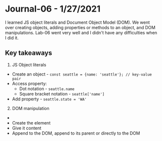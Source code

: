 # Journal-06 - 1/27/2021

I learned JS object literals and Document Object Model (DOM). We went over creating objects, adding properties or methods to an object, and DOM manipulations. Lab-06 went very well and I didn't have any difficulties when I did it.

## Key takeaways

1. JS Object literals

- Create an object - `const seattle = {name: 'seattle'}; // key-value pair`
- Access property:
  - Dot notation - `seattle.name`
  - Square bracket notation - `seattle['name']`
- Add property - `seattle.state = 'WA'`

2. DOM manipulation

-
- Create the element
- Give it content
- Append to the DOM, append to its parent or directly to the DOM
